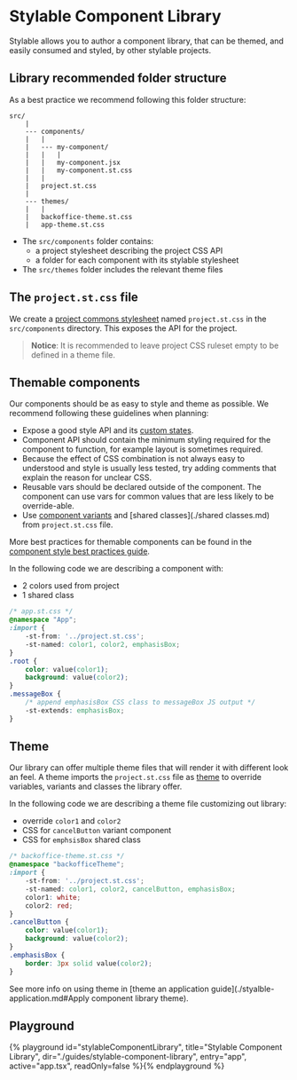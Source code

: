 # Stylable Component Library

Stylable allows you to author a component library, that can be themed, and easily consumed and styled, by other stylable projects.  

## Library recommended folder structure

As a best practice we recommend following this folder structure:

```
src/
    |
    --- components/
    |   |
    |   --- my-component/
    |   |   |
    |   |   my-component.jsx
    |   |   my-component.st.css
    |   |
    |   project.st.css
    |
    --- themes/
    |   |
    |   backoffice-theme.st.css
    |   app-theme.st.css
```

* The `src/components` folder contains:
    * a project stylesheet describing the project CSS API
    * a folder for each component with its stylable stylesheet
* The `src/themes` folder includes the relevant theme files

## The `project.st.css` file

We create a [project commons stylesheet](./project-commons.md) named `project.st.css` in the `src/components` directory. This exposes the API for the project. 

> **Notice**:
> It is recommended to leave project CSS ruleset empty to be defined in a theme file. 

## Themable components

Our components should be as easy to style and theme as possible. We recommend following these guidelines when planning: 

* Expose a good style API and its [custom states](../references/pseudo-classes.md). 
* Component API should contain the minimum styling required for the component to function, for example layout is sometimes required. 
* Because the effect of CSS combination is not always easy to understood and style is usually less tested, try adding comments that explain the reason for unclear CSS.
* Reusable vars should be declared outside of the component. The component can use vars for common values that are less likely to be override-able.
* Use [component variants](./component-variants.md) and [shared classes](./shared classes.md) from `project.st.css` file.

More best practices for themable components can be found in the [component style best practices guide](./component-style-best-practices.md).

In the following code we are describing a component with:
* 2 colors used from project
* 1 shared class 

```css
/* app.st.css */
@namespace "App";
:import {
    -st-from: '../project.st.css';
    -st-named: color1, color2, emphasisBox;
}
.root {
    color: value(color1);
    background: value(color2);
}
.messageBox {
    /* append emphasisBox CSS class to messageBox JS output */
    -st-extends: emphasisBox;
}
```

## Theme

Our library can offer multiple theme files that will render it with different look an feel. A theme imports the `project.st.css` file as [theme](../references/theme.md) to override variables, variants and classes the library offer.

In the following code we are describing a theme file customizing out library:
* override `color1` and `color2`
* CSS for `cancelButton` variant component
* CSS for `emphsisBox` shared class

```css
/* backoffice-theme.st.css */
@namespace "backofficeTheme";
:import {
    -st-from: '../project.st.css';
    -st-named: color1, color2, cancelButton, emphasisBox;
    color1: white;
    color2: red;
}
.cancelButton {
    color: value(color1);
    background: value(color2);
}
.emphasisBox {
    border: 3px solid value(color2);
}
```

See more info on using theme in [theme an application guide](./styalble-application.md#Apply component library theme).

## Playground

{% playground id="stylableComponentLibrary", title="Stylable Component Library", dir="./guides/stylable-component-library", entry="app", active="app.tsx", readOnly=false %}{% endplayground %}

